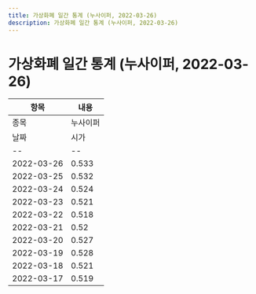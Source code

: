 ```yaml
---
title: 가상화폐 일간 통계 (누사이퍼, 2022-03-26)
description: 가상화폐 일간 통계 (누사이퍼, 2022-03-26)
---
```


가상화폐 일간 통계 (누사이퍼, 2022-03-26)
===

|항목|내용|
|--|--|
|종목|누사이퍼||마켓|KRW-NU||종류|일 단위 캔들||기간|2022-03-17T09:00:00 - 2022-03-26T09:00:00|
|날짜|시가|저가|고가|종가|비고|
|--|--|--|--|--|--|
|2022-03-26|0.533|0.524|0.534|0.525|    |
|2022-03-25|0.532|0.528|0.537|0.533|    |
|2022-03-24|0.524|0.52|0.569|0.533|    |
|2022-03-23|0.521|0.515|0.525|0.524|    |
|2022-03-22|0.518|0.515|0.526|0.52|    |
|2022-03-21|0.52|0.511|0.523|0.518|    |
|2022-03-20|0.527|0.516|0.53|0.52|    |
|2022-03-19|0.528|0.519|0.531|0.527|    |
|2022-03-18|0.521|0.516|0.537|0.528|    |
|2022-03-17|0.519|0.509|0.535|0.521|    |
